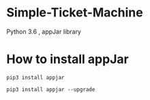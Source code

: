 # Simple-Ticket-Machine
Python 3.6 , appJar library


# How to install appJar
``pip3 install appjar``


``pip3 install appjar --upgrade``
